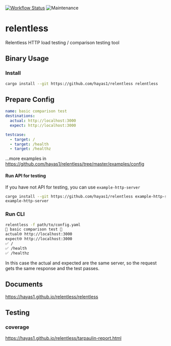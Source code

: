 [![Workflow Status](https://github.com/hayas1/relentless/workflows/Master/badge.svg)](https://github.com/hayas1/relentless/actions?query=workflow%3A%22Master%22)
![Maintenance](https://img.shields.io/badge/maintenance-experimental-blue.svg)

# relentless

Relentless HTTP load testing / comparison testing tool

## Binary Usage
### Install
```sh
cargo install --git https://github.com/hayas1/relentless relentless
``````

## Prepare Config
```yaml:path/to/config.yaml
name: basic comparison test
destinations:
  actual: http://localhost:3000
  expect: http://localhost:3000

testcase:
  - target: /
  - target: /health
  - target: /healthz
```
...more examples in <https://github.com/hayas1/relentless/tree/master/examples/config>

#### Run API for testing
If you have not API for testing, you can use `example-http-server`
```sh
cargo install --git https://github.com/hayas1/relentless example-http-server
example-http-server
```

### Run CLI
```sh
relentless -f path/to/config.yaml
🚀 basic comparison test 🚀
actual🌐 http://localhost:3000
expect🌐 http://localhost:3000
✅ /
✅ /health
✅ /healthz
```
In this case the actual and expected are the same server, so the request gets the same response and the test passes.

## Documents
<https://hayas1.github.io/relentless/relentless>

## Testing
### coverage
<https://hayas1.github.io/relentless/tarpaulin-report.html>
